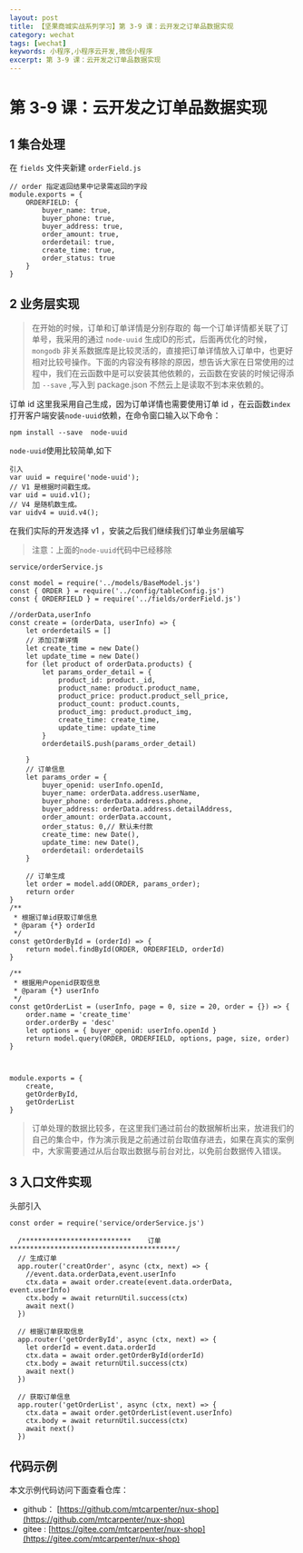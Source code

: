 ```yaml
---
layout: post
title: 【坚果商城实战系列学习】第 3-9 课：云开发之订单品数据实现
category: wechat
tags: [wechat]
keywords: 小程序,小程序云开发,微信小程序
excerpt: 第 3-9 课：云开发之订单品数据实现
---
```


# 第 3-9 课：云开发之订单品数据实现

## 1 集合处理

在 `fields` 文件夹新建 `orderField.js`
```
// order 指定返回结果中记录需返回的字段
module.exports = {
    ORDERFIELD: {
        buyer_name: true,
        buyer_phone: true,
        buyer_address: true,
        order_amount: true,
        orderdetail: true,
        create_time: true,
        order_status: true
    }
}
```

## 2 业务层实现

> 在开始的时候，订单和订单详情是分别存取的 每一个订单详情都关联了订单号，我采用的通过 `node-uuid` 生成ID的形式，后面再优化的时候，`mongodb` 非关系数据库是比较灵活的，直接把订单详情放入订单中，也更好相对比较号操作。下面的内容没有移除的原因，想告诉大家在日常使用的过程中，我们在云函数中是可以安装其他依赖的，云函数在安装的时候记得添加 `--save` ,写入到 package.json  不然云上是读取不到本来依赖的。

订单 id 这里我采用自己生成，因为订单详情也需要使用订单 id ，在云函数`index`打开客户端安装`node-uuid`依赖，在命令窗口输入以下命令：

```
npm install --save  node-uuid
```
`node-uuid`使用比较简单,如下
```
引入
var uuid = require('node-uuid');
// V1 是根据时间戳生成。 
var uid = uuid.v1();
// V4 是随机数生成。 
var uidv4 = uuid.v4();
```
在我们实际的开发选择 v1 ，安装之后我们继续我们订单业务层编写

> 注意：上面的`node-uuid`代码中已经移除

`service/orderService.js`

```
const model = require('../models/BaseModel.js')
const { ORDER } = require('../config/tableConfig.js')
const { ORDERFIELD } = require('../fields/orderField.js')

//orderData,userInfo
const create = (orderData, userInfo) => {
    let orderdetailS = []
    // 添加订单详情
    let create_time = new Date()
    let update_time = new Date()
    for (let product of orderData.products) {
        let params_order_detail = {
            product_id: product._id,
            product_name: product.product_name,
            product_price: product.product_sell_price,
            product_count: product.counts,
            product_img: product.product_img,
            create_time: create_time,
            update_time: update_time
        }
        orderdetailS.push(params_order_detail)

    }
    // 订单信息
    let params_order = {
        buyer_openid: userInfo.openId,
        buyer_name: orderData.address.userName,
        buyer_phone: orderData.address.phone,
        buyer_address: orderData.address.detailAddress,
        order_amount: orderData.account,
        order_status: 0,// 默认未付款
        create_time: new Date(),
        update_time: new Date(),
        orderdetail: orderdetailS
    }

    // 订单生成
    let order = model.add(ORDER, params_order);
    return order
}
/**
 * 根据订单id获取订单信息
 * @param {*} orderId 
 */
const getOrderById = (orderId) => {
    return model.findById(ORDER, ORDERFIELD, orderId)
}

/**
 * 根据用户openid获取信息
 * @param {*} userInfo 
 */
const getOrderList = (userInfo, page = 0, size = 20, order = {}) => {
    order.name = 'create_time'
    order.orderBy = 'desc'
    let options = { buyer_openid: userInfo.openId }
    return model.query(ORDER, ORDERFIELD, options, page, size, order)
}



module.exports = {
    create,
    getOrderById,
    getOrderList
}
```
> 订单处理的数据比较多，在这里我们通过前台的数据解析出来，放进我们的自己的集合中，作为演示我是之前通过前台取值存进去，如果在真实的案例中，大家需要通过从后台取出数据与前台对比，以免前台数据传入错误。

## 3  入口文件实现

头部引入

```
const order = require('service/orderService.js')
```
```
  /***************************    订单   *****************************************/
  // 生成订单
  app.router('creatOrder', async (ctx, next) => {
    //event.data.orderData,event.userInfo
    ctx.data = await order.create(event.data.orderData, event.userInfo)
    ctx.body = await returnUtil.success(ctx)
    await next()
  })

  // 根据订单获取信息
  app.router('getOrderById', async (ctx, next) => {
    let orderId = event.data.orderId
    ctx.data = await order.getOrderById(orderId)
    ctx.body = await returnUtil.success(ctx)
    await next()
  })

  // 获取订单信息
  app.router('getOrderList', async (ctx, next) => {
    ctx.data = await order.getOrderList(event.userInfo)
    ctx.body = await returnUtil.success(ctx)
    await next()
  })

```

## 代码示例

本文示例代码访问下面查看仓库：

- github： [https://github.com/mtcarpenter/nux-shop](https://github.com/mtcarpenter/nux-shop)
- gitee :  [https://gitee.com/mtcarpenter/nux-shop](https://gitee.com/mtcarpenter/nux-shop)